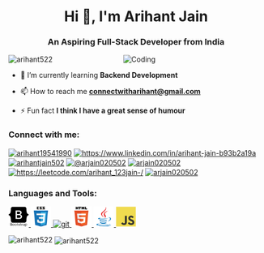 <h1 align="center">Hi 👋, I'm Arihant Jain</h1>
<h3 align="center">An Aspiring Full-Stack Developer from India</h3>
<img align="right" src="https://camo.githubusercontent.com/cae12fddd9d6982901d82580bdf321d81fb299141098ca1c2d4891870827bf17/68747470733a2f2f6d69726f2e6d656469756d2e636f6d2f6d61782f313336302f302a37513379765349765f7430696f4a2d5a2e676966" alt="Coding" width="55%"></img>

<p align="left"> <img src="https://komarev.com/ghpvc/?username=arihant522&label=Profile%20views&color=0e75b6&style=flat" alt="arihant522" /> </p>

<p align="left"> <a href="https://drive.google.com/file/d/1mii-nywFRJb8C4TA4oIjRIJUh2Gv7GXq/view?usp=drivesdk" /></a> </p>

- 🌱 I’m currently learning **Backend Development**

- 📫 How to reach me **connectwitharihant@gmail.com**

- ⚡ Fun fact **I think I have a great sense of humour**

<h3 align="left">Connect with me:</h3>
<p align="left">
<a href="https://twitter.com/Arihant05Jain" target="blank"><img align="center" src="https://raw.githubusercontent.com/rahuldkjain/github-profile-readme-generator/master/src/images/icons/Social/twitter.svg" alt="arihant19541990" height="30" width="40" /></a>
<a href="https://www.linkedin.com/in/arihantjain05/" target="blank"><img align="center" src="https://raw.githubusercontent.com/rahuldkjain/github-profile-readme-generator/master/src/images/icons/Social/linked-in-alt.svg" alt="https://www.linkedin.com/in/arihant-jain-b93b2a19a" height="30" width="40" /></a>
<a href="https://instagram.com/arihantjain502" target="blank"><img align="center" src="https://raw.githubusercontent.com/rahuldkjain/github-profile-readme-generator/master/src/images/icons/Social/instagram.svg" alt="arihantjain502" height="30" width="40" /></a>
<a href="https://medium.com/@arjain020502" target="blank"><img align="center" src="https://raw.githubusercontent.com/rahuldkjain/github-profile-readme-generator/master/src/images/icons/Social/medium.svg" alt="@arjain020502" height="30" width="40" /></a>
<a href="https://www.hackerrank.com/arjain020502" target="blank"><img align="center" src="https://raw.githubusercontent.com/rahuldkjain/github-profile-readme-generator/master/src/images/icons/Social/hackerrank.svg" alt="arjain020502" height="30" width="40" /></a>
<a href="https://leetcode.com/arihant_123jain-/" target="blank"><img align="center" src="https://raw.githubusercontent.com/rahuldkjain/github-profile-readme-generator/master/src/images/icons/Social/leet-code.svg" alt="https://leetcode.com/arihant_123jain-/" height="30" width="40" /></a>
<a href="https://auth.geeksforgeeks.org/user/arjain020502" target="blank"><img align="center" src="https://raw.githubusercontent.com/rahuldkjain/github-profile-readme-generator/master/src/images/icons/Social/geeks-for-geeks.svg" alt="arjain020502" height="30" width="40" /></a>
</p>

<h3 align="left">Languages and Tools:</h3>
<p align="left"> <a href="https://getbootstrap.com" target="_blank" rel="noreferrer"> <img src="https://raw.githubusercontent.com/devicons/devicon/master/icons/bootstrap/bootstrap-plain-wordmark.svg" alt="bootstrap" width="40" height="40"/> </a> <a href="https://www.w3schools.com/css/" target="_blank" rel="noreferrer"> <img src="https://raw.githubusercontent.com/devicons/devicon/master/icons/css3/css3-original-wordmark.svg" alt="css3" width="40" height="40"/> </a> <a href="https://git-scm.com/" target="_blank" rel="noreferrer"> <img src="https://www.vectorlogo.zone/logos/git-scm/git-scm-icon.svg" alt="git" width="40" height="40"/> </a> <a href="https://www.w3.org/html/" target="_blank" rel="noreferrer"> <img src="https://raw.githubusercontent.com/devicons/devicon/master/icons/html5/html5-original-wordmark.svg" alt="html5" width="40" height="40"/> </a> <a href="https://www.java.com" target="_blank" rel="noreferrer"> <img src="https://raw.githubusercontent.com/devicons/devicon/master/icons/java/java-original.svg" alt="java" width="40" height="40"/> </a> <a href="https://developer.mozilla.org/en-US/docs/Web/JavaScript" target="_blank" rel="noreferrer"> <img src="https://raw.githubusercontent.com/devicons/devicon/master/icons/javascript/javascript-original.svg" alt="javascript" width="40" height="40"/> </a> </p>

<p><img align="left" src="https://github-readme-stats.vercel.app/api/top-langs?username=arihant522&show_icons=true&locale=en&layout=compact" alt="arihant522" /></p>

<p>&nbsp;<img align="center" src="https://github-readme-stats.vercel.app/api?username=arihant522&show_icons=true&locale=en" alt="arihant522" /></p>
